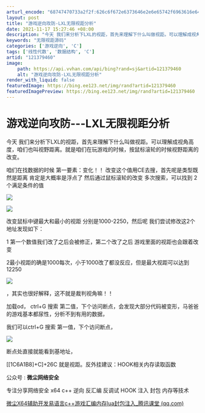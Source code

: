 ```yaml
---
arturl_encode: "68747470733a2f2f:626c6f672e6373646e2e6e65742f6963616e6461313067652f:61727469636c652f64657461696c732f313231333739343630"
layout: post
title: "游戏逆向攻防-LXL无限视距分析"
date: 2021-11-17 15:27:46 +08:00
description: "今天 我们来分析下LXL的视距，首先来理解下什么叫做视距。可以理解成视角高度，咱们也叫视野距离。就是"
keywords: "无限视距源码"
categories: ['游戏逆向', 'C']
tags: ['线性代数', '数据结构', 'C']
artid: "121379460"
image:
    path: https://api.vvhan.com/api/bing?rand=sj&artid=121379460
    alt: "游戏逆向攻防-LXL无限视距分析"
render_with_liquid: false
featuredImage: https://bing.ee123.net/img/rand?artid=121379460
featuredImagePreview: https://bing.ee123.net/img/rand?artid=121379460
---
```


# 游戏逆向攻防---LXL无限视距分析

今天 我们来分析下LXL的视距，首先来理解下什么叫做视距。可以理解成视角高度，咱们也叫视野距离。就是咱们在玩游戏的时候，按鼠标滚轮的时候视野距离的改变。

咱们在找数据的时候 第一要素：变化！！ 改变这个值用CE去搜，首先呢是类型既然是距离 肯定是大概率是浮点了 然后通过鼠标滚轮的改变 多次搜索，可以找到 2个满足条件的值

![](https://i-blog.csdnimg.cn/blog_migrate/5b38354ed89be23c49e4421132af9a0f.png)

![](https://i-blog.csdnimg.cn/blog_migrate/33bb025bd2de0ad63496c55abbafd2a5.png)

改变鼠标中键最大和最小的视距 分别是1000-2250，然后呢 我们尝试修改这2个地址发现如下：

1 第一个数值我们改了之后会被修正，第二个改了之后 游戏里面的视距也会跟着改变

2最小视距的确是1000每次，小于1000改了都没反应，但是最大视距可以达到12250

![](https://i-blog.csdnimg.cn/blog_migrate/580dfd3ffbd6a8702d3bc594b03ea1b4.png)

，其实也很好解释，这不就是裁判视角嘛！！

加载od， ctrl+G 搜索 第二值，下个访问断点，会发现大部分代码被变形，马爸爸的游戏基本都尿性，分析不到有用的数据，

我们可以ctrl+G 搜索 第一值，下个访问断点，

![](https://i-blog.csdnimg.cn/blog_migrate/ff20d43c42fbc4fbfa5a4f85621f5ead.png)

断点处直接就能看到基地址，

[[1C6A1B8]+C]+26C 就是视距。反外挂建议：HOOK相关内存读取函数

公众号 :
**微尘网络安全**

专注分享网络安全 x64 c++ 逆向 反汇编 反调试 HOOK 注入 封包 内存等技术

[微尘X64辅助开发易语言c++游戏汇编内存lua封包注入_腾讯课堂 (qq.com)](https://ke.qq.com/course/package/35147?tuin=7c15a0 "微尘X64辅助开发易语言c++游戏汇编内存lua封包注入_腾讯课堂 (qq.com)")
